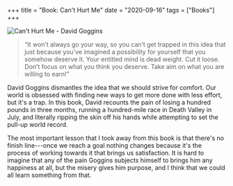 +++
title = "Book: Can't Hurt Me"
date = "2020-09-16"
tags = ["Books"]
+++

![Can't Hurt Me - David Goggins](https://images-na.ssl-images-amazon.com/images/I/8103-4x5J7L.jpg)

> “It won’t always go your way, so you can’t get trapped in this idea that just because you’ve imagined a possibility for yourself that you somehow deserve it. Your entitled mind is dead weight. Cut it loose. Don’t focus on what you think you deserve. Take aim on what you are willing to earn!” 

<!--more-->

David Goggins dismantles the idea that we should strive for comfort. Our world is obsessed with finding new ways to get more done with less effort, but it's a trap. In this book, David recounts the pain of losing a hundred pounds in three months, running a hundred-mile race in Death Valley in July, and literally ripping the skin off his hands while attempting to set the pull-up world record.


The most important lesson that I took away from this book is that there's no finish line---once we reach a goal nothing changes because it's the process of working towards it that brings us satisfaction. It is hard to imagine that any of the pain Goggins subjects himself to brings him any happiness at all, but the misery gives him purpose, and I think that we could all learn something from that.
